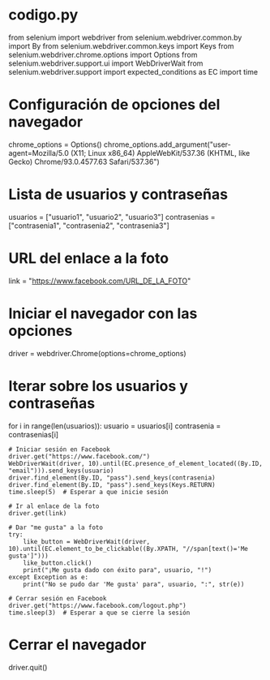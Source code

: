# codigo.py
from selenium import webdriver
from selenium.webdriver.common.by import By
from selenium.webdriver.common.keys import Keys
from selenium.webdriver.chrome.options import Options
from selenium.webdriver.support.ui import WebDriverWait
from selenium.webdriver.support import expected_conditions as EC
import time

# Configuración de opciones del navegador
chrome_options = Options()
chrome_options.add_argument("user-agent=Mozilla/5.0 (X11; Linux x86_64) AppleWebKit/537.36 (KHTML, like Gecko) Chrome/93.0.4577.63 Safari/537.36")

# Lista de usuarios y contraseñas
usuarios = ["usuario1", "usuario2", "usuario3"]
contrasenias = ["contrasenia1", "contrasenia2", "contrasenia3"]

# URL del enlace a la foto
link = "https://www.facebook.com/URL_DE_LA_FOTO"

# Iniciar el navegador con las opciones
driver = webdriver.Chrome(options=chrome_options)

# Iterar sobre los usuarios y contraseñas
for i in range(len(usuarios)):
    usuario = usuarios[i]
    contrasenia = contrasenias[i]
    
    # Iniciar sesión en Facebook
    driver.get("https://www.facebook.com/")
    WebDriverWait(driver, 10).until(EC.presence_of_element_located((By.ID, "email"))).send_keys(usuario)
    driver.find_element(By.ID, "pass").send_keys(contrasenia)
    driver.find_element(By.ID, "pass").send_keys(Keys.RETURN)
    time.sleep(5)  # Esperar a que inicie sesión
    
    # Ir al enlace de la foto
    driver.get(link)
    
    # Dar "me gusta" a la foto
    try:
        like_button = WebDriverWait(driver, 10).until(EC.element_to_be_clickable((By.XPATH, "//span[text()='Me gusta']")))
        like_button.click()
        print("¡Me gusta dado con éxito para", usuario, "!")
    except Exception as e:
        print("No se pudo dar 'Me gusta' para", usuario, ":", str(e))
    
    # Cerrar sesión en Facebook
    driver.get("https://www.facebook.com/logout.php")
    time.sleep(3)  # Esperar a que se cierre la sesión

# Cerrar el navegador
driver.quit()
